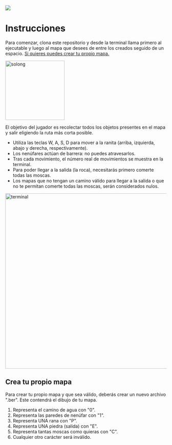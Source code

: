 <img src="https://github.com/marinitx/so_long/assets/123256807/32a0289d-6dc8-4444-bb36-7f5e0f13fe05">

<h1>Instrucciones</h1>

<p>Para comenzar, clona este repositorio y desde la terminal llama primero al ejecutable y luego al mapa que desees de entre los creados seguido de un espacio. <a href="#create">Si quieres puedes crear tu propio mapa.</a></p>
<img width="185" alt="solong" src="https://github.com/marinitx/so_long/assets/123256807/5a76f8e6-75fa-4d7c-833b-3acbaa3d3938">

<p>El objetivo del jugador es recolectar todos los objetos presentes en el mapa y salir eligiendo la ruta más corta posible.</p>
<ul>
  <li>Utiliza las teclas W, A, S, D para mover a la ranita (arriba, izquierda, abajo y derecha, respectivamente).</li>
  <li>Los nenúfares actúan de barrera: no puedes atravesarlos.</li>
  <li>Tras cada movimiento, el número real de movimientos se muestra en la terminal.</li>
  <li>Para poder llegar a la salida (la roca), necesitarás primero comerte todas las moscas.</li>
  <li>Los mapas que no tengan un camino válido para llegar a la salida o que no te permitan comerte todas las moscas, serán considerados nulos.</li>
</ul>
<img width="547" alt="terminal" src="https://github.com/marinitx/so_long/assets/123256807/6b0b196b-dddf-4a41-a4af-67870824d356">

<h2 id="create">Crea tu propio mapa</h2>

<p>Para crear tu propio mapa y que sea válido, deberás crear un nuevo archivo ".ber". Este contendrá el dibujo de tu mapa.</p>
<ol>
  <li>Representa el camino de agua con "0".</li>
  <li>Representa las paredes de nenúfar con "1".</li>
  <li>Representa UNA rana con "P".</li>
  <li>Representa UNA piedra (salida) con "E".</li>
  <li>Representa tantas moscas como quieras con "C".</li>
  <li>Cualquier otro carácter será inválido.</li>
</ol>
